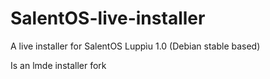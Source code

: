 # SalentOS-live-installer
A live installer for SalentOS Luppìu 1.0 (Debian stable based)

Is an lmde installer fork
